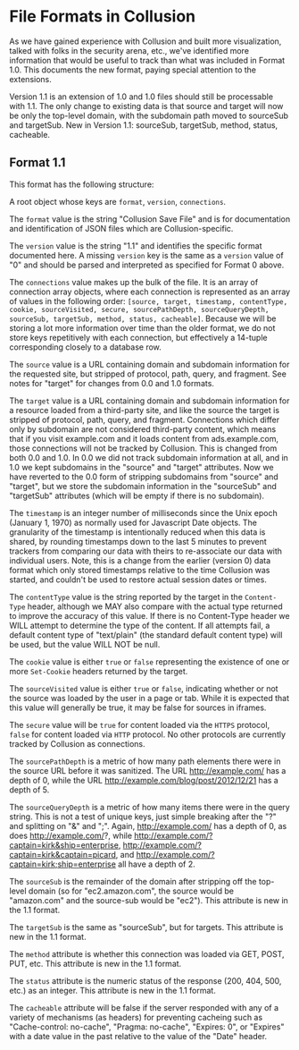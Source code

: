 # File Formats in Collusion

As we have gained experience with Collusion and built more visualization, talked with folks in the security arena, etc., we've identified more information that would be useful to track than what was included in Format 1.0. This documents the new format, paying special attention to the extensions.

Version 1.1 is an extension of 1.0 and 1.0 files should still be processable with 1.1. The only change to existing data is that source and target will now be only the top-level domain, with the subdomain path moved to sourceSub and targetSub. New in Version 1.1: sourceSub, targetSub, method, status, cacheable.

## Format 1.1

This format has the following structure:

A root object whose keys are `format`, `version`, `connections`.

The `format` value is the string "Collusion Save File" and is for documentation and identification of JSON files which are Collusion-specific. 

The `version` value is the string "1.1" and identifies the specific format documented here. A missing `version` key is the same as a `version` value of "0" and should be parsed and interpreted as specified for Format 0 above. 

The `connections` value makes up the bulk of the file. It is an array of connection array objects, where each connection is represented as an array of values in the following order: `[source, target, timestamp, contentType, cookie, sourceVisited, secure, sourcePathDepth, sourceQueryDepth, sourceSub, targetSub, method, status, cacheable]`. Because we will be storing a lot more information over time than the older format, we do not store keys repetitively with each connection, but effectively a 14-tuple corresponding closely to a database row.

The `source` value is a URL containing domain and subdomain information for the requested site, but stripped of protocol, path, query, and fragment. See notes for "target" for changes from 0.0 and 1.0 formats.

The `target` value is a URL containing domain and subdomain information for a resource loaded from a third-party site, and like the source the target is stripped of protocol, path, query, and fragment. Connections which differ only by subdomain are not considered third-party content, which means that if you visit example.com and it loads content from ads.example.com, those connections will not be tracked by Collusion. This is changed from both 0.0 and 1.0. In 0.0 we did not track subdomain information at all, and in 1.0 we kept subdomains in the "source" and "target" attributes. Now we have reverted to the 0.0 form of stripping subdomains from "source" and "target", but we store the subdomain information in the "sourceSub" and "targetSub" attributes (which will be empty if there is no subdomain).

The `timestamp` is an integer number of milliseconds since the Unix epoch (January 1, 1970) as normally used for Javascript Date objects. The granularity of the timestamp is intentionally reduced when this data is shared, by rounding timestamps down to the last 5 minutes to prevent trackers from comparing our data with theirs to re-associate our data with individual users. Note, this is a change from the earlier (version 0) data format which only stored timestamps relative to the time Collusion was started, and couldn't be used to restore actual session dates or times.

The `contentType` value is the string reported by the target in the `Content-Type` header, although we MAY also compare with the actual type returned to improve the accuracy of this value. If there is no Content-Type header we WILL attempt to determine the type of the content. If all attempts fail, a default content type of "text/plain" (the standard default content type) will be used, but the value WILL NOT be null.

The `cookie` value is either `true` or `false` representing the existence of one or more `Set-Cookie` headers returned by the target.

The `sourceVisited` value is either `true` or `false`, indicating whether or not the source was loaded by the user in a page or tab. While it is expected that this value will generally be true, it may be false for sources in iframes.

The `secure` value will be `true` for content loaded via the `HTTPS` protocol, `false` for content loaded via `HTTP` protocol. No other protocols are currently tracked by Collusion as connections.

The `sourcePathDepth` is a metric of how many path elements there were in the source URL before it was sanitized. The URL http://example.com/ has a depth of 0, while the URL http://example.com/blog/post/2012/12/21 has a depth of 5.

The `sourceQueryDepth` is a metric of how many items there were in the query string. This is not a test of unique keys, just simple breaking after the "?" and splitting on "&" and ";". Again, http://example.com/ has a depth of 0, as does http://example.com/?, while http://example.com/?captain=kirk&ship=enterprise, http://example.com/?captain=kirk&captain=picard, and http://example.com/?captain=kirk;ship=enterprise all have a depth of 2.

The `sourceSub` is the remainder of the domain after stripping off the top-level domain (so for "ec2.amazon.com", the source would be "amazon.com" and the source-sub would be "ec2"). This attribute is new in the 1.1 format.

The `targetSub` is the same as "sourceSub", but for targets. This attribute is new in the 1.1 format.

The `method` attribute is whether this connection was loaded via GET, POST, PUT, etc. This attribute is new in the 1.1 format.

The `status` attribute is the numeric status of the response (200, 404, 500, etc.) as an integer. This attribute is new in the 1.1 format.

The `cacheable` attribute will be false if the server responded with any of a variety of mechanisms (as headers) for preventing cacheing such as "Cache-control: no-cache", "Pragma: no-cache", "Expires: 0", or "Expires" with a date value in the past relative to the value of the "Date" header.
